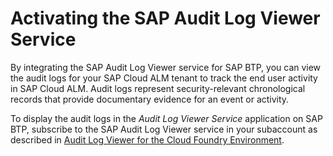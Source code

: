 <!-- loio59fd2a4826914638a0ddeecd488e43e1 -->

# Activating the SAP Audit Log Viewer Service

By integrating the SAP Audit Log Viewer service for SAP BTP, you can view the audit logs for your SAP Cloud ALM tenant to track the end user activity in SAP Cloud ALM. Audit logs represent security-relevant chronological records that provide documentary evidence for an event or activity.

To display the audit logs in the *Audit Log Viewer Service* application on SAP BTP, subscribe to the SAP Audit Log Viewer service in your subaccount as described in [Audit Log Viewer for the Cloud Foundry Environment](https://help.sap.com/viewer/65de2977205c403bbc107264b8eccf4b/Cloud/en-US/e3baa5f1a0c64c44aac8ab3ea3d1b500.html).

